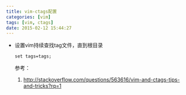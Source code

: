 ```yaml
---
title: vim-ctags配置
categories: [vim]
tags: [vim, ctags]
date: 2015-02-12 15:44:27
---
```


-   设置vim持续查找tag文件，直到根目录

        set tags=tags;

    参考：

    1.  <http://stackoverflow.com/questions/563616/vim-and-ctags-tips-and-tricks?rq=1>
